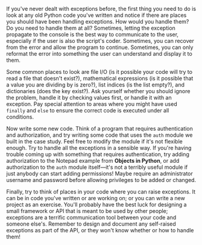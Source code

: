 If you've never dealt with exceptions before, the first thing you  need to do is look at any old Python code you've written and notice if  there are places you should have been handling exceptions. How would you  handle them? Do you need to handle them at all? Sometimes, letting the  exception propagate to the console is the best way to communicate to the  user, especially if the user is also the script's coder. Sometimes, you  can recover from the error and allow the program to continue.  Sometimes, you can only reformat the error into something the user can  understand and display it to them.

Some common places to look are  file I/O (is it possible your code will try to read a file that doesn't  exist?), mathematical expressions (is it possible that a value you are  dividing by is zero?), list indices (is the list empty?), and  dictionaries (does the key exist?). Ask yourself whether you should  ignore the problem, handle it by checking values first, or handle it  with an exception. Pay special attention to areas where you might have  used `finally` and `else` to ensure the correct code is executed under all conditions.

Now  write some new code. Think of a program that requires authentication  and authorization, and try writing some code that uses the `auth`  module we built in the case study. Feel free to modify the module if  it's not flexible enough. Try to handle all the exceptions in a sensible way. If you're having trouble coming up  with something that requires authentication, try adding authorization  to the Notepad example from **Objects in Python**, or add authorization to the `auth`  module itself—it's not a terribly useful module if just anybody can  start adding permissions! Maybe require an administrator username and  password before allowing privileges to be added or changed.

Finally,  try to think of places in your code where you can raise exceptions. It  can be in code you've written or are working on; or you can write a new  project as an exercise. You'll probably have the best luck for designing  a small framework or API that is meant to be used by other people;  exceptions are a terrific communication tool between your code and  someone else's. Remember to design and document any self-raised  exceptions as part of the API, or they won't know whether or how to  handle them!